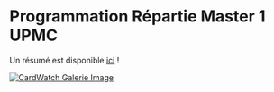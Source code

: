 # Programmation Répartie Master 1 UPMC

Un résumé est disponible [ici](https://github.com/nsalleron/Programmation-Repartie/blob/master/Docs/PR.pdf) !

[![CardWatch Galerie Image](https://www.youtube.com/upload_thumbnail?v=bfVpBnFPXK8&t=hqdefault&ts=1488050142301)](https://www.youtube.com/embed/bfVpBnFPXK8 )


